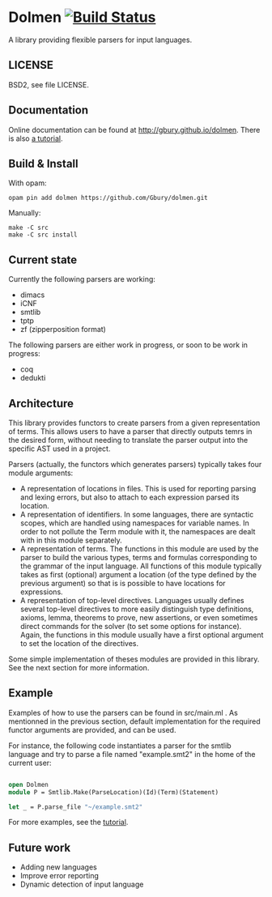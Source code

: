 # Dolmen [![Build Status](https://travis-ci.org/Gbury/dolmen.svg?branch=master)](https://travis-ci.org/Gbury/dolmen)

A library providing flexible parsers for input languages.

## LICENSE

BSD2, see file LICENSE.

## Documentation

Online documentation can be found at <http://gbury.github.io/dolmen>.
There is also [a tutorial](https://github.com/Gbury/dolmen/tree/master/doc/tuto.md).

## Build & Install

With opam:

    opam pin add dolmen https://github.com/Gbury/dolmen.git

Manually:

    make -C src
    make -C src install

## Current state

Currently the following parsers are working:

- dimacs
- iCNF
- smtlib
- tptp
- zf (zipperposition format)

The following parsers are either work in progress, or soon to be
work in progress:

- coq
- dedukti

## Architecture

This library provides functors to create parsers from a given
representation of terms. This allows users to have a parser that
directly outputs temrs in the desired form, without needing to
translate the parser output into the specific AST used in a project.

Parsers (actually, the functors which generates parsers) typically takes
four module arguments:

- A representation of locations in files. This is used for reporting
  parsing and lexing errors, but also to attach to each expression parsed
  its location.
- A representation of identifiers. In some languages, there are syntactic
  scopes, which are handled using namespaces for variable names. In order
  to not pollute the Term module with it, the namespaces are dealt with
  in this module separately.
- A representation of terms. The functions in this module are used by the
  parser to build the various types, terms and formulas corresponding
  to the grammar of the input language. All functions of this module
  typically takes as first (optional) argument a location (of the type
  defined by the previous argument) so that is is possible to have
  locations for expressions.
- A representation of top-level directives. Languages usually defines
  several top-level directives to more easily distinguish type definitions,
  axioms, lemma, theorems to prove, new assertions, or even sometimes direct
  commands for the solver (to set some options for instance). Again, the functions
  in this module usually have a first optional argument to set the location
  of the directives.

Some simple implementation of theses modules are provided in this library.
See the next section for more information.

## Example

Examples of how to use the parsers can be found in src/main.ml . As mentionned
in the previous section, default implementation for the required functor arguments
are provided, and can be used.

For instance, the following code instantiates a parser for the smtlib language
and try to parse a file named "example.smt2" in the home of the current user:

```ocaml

open Dolmen
module P = Smtlib.Make(ParseLocation)(Id)(Term)(Statement)

let _ = P.parse_file "~/example.smt2"

```

For more examples, see the [tutorial](https://github.com/Gbury/dolmen/tree/master/doc/tuto.md).

## Future work

- Adding new languages
- Improve error reporting
- Dynamic detection of input language

